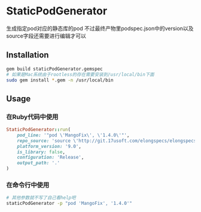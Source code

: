 # StaticPodGenerator

生成指定pod对应的静态库的pod
不过最终产物里podspec.json中的version以及source字段还需要进行编辑才可以

## Installation

```bash
gem build staticPodGenerator.gemspec
# 如果是Mac系统由于rootless的存在需要安装到/usr/local/bin下面
sudo gem install *.gem -n /usr/local/bin
```

## Usage

### 在Ruby代码中使用
```ruby
StaticPodGenerator::run(
    pod_line: '"pod \'MangoFix\', \'1.4.0\'"',
    repo_source: 'source \'http://git.17usoft.com/elongspecs/elongspecs.git\'',
    platform_version: '9.0',
    is_library: false,
    configuration: 'Release',
    output_path: '.'
)
```

### 在命令行中使用
```bash
# 其他参数就不写了自己看help吧
staticPodGenerator -p "pod 'MangoFix', '1.4.0'"
```
